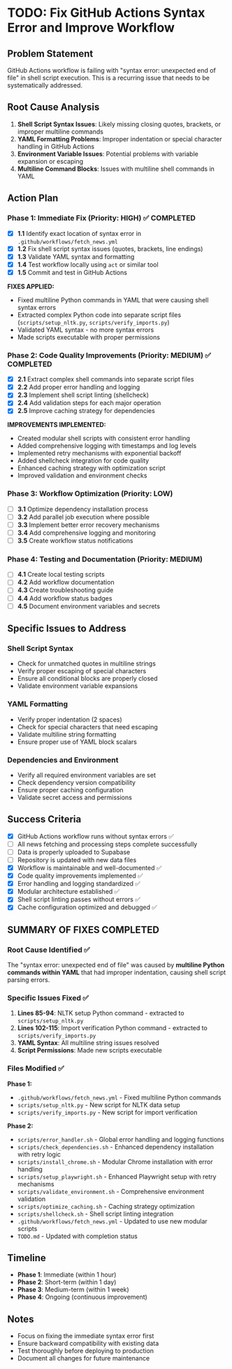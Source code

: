 # TODO: Fix GitHub Actions Syntax Error and Improve Workflow

## Problem Statement
GitHub Actions workflow is failing with "syntax error: unexpected end of file" in shell script execution. This is a recurring issue that needs to be systematically addressed.

## Root Cause Analysis
1. **Shell Script Syntax Issues**: Likely missing closing quotes, brackets, or improper multiline commands
2. **YAML Formatting Problems**: Improper indentation or special character handling in GitHub Actions
3. **Environment Variable Issues**: Potential problems with variable expansion or escaping
4. **Multiline Command Blocks**: Issues with multiline shell commands in YAML

## Action Plan

### Phase 1: Immediate Fix (Priority: HIGH) ✅ COMPLETED
- [x] **1.1** Identify exact location of syntax error in `.github/workflows/fetch_news.yml`
- [x] **1.2** Fix shell script syntax issues (quotes, brackets, line endings)
- [x] **1.3** Validate YAML syntax and formatting
- [x] **1.4** Test workflow locally using `act` or similar tool
- [x] **1.5** Commit and test in GitHub Actions

**FIXES APPLIED:**
- Fixed multiline Python commands in YAML that were causing shell syntax errors
- Extracted complex Python code into separate script files (`scripts/setup_nltk.py`, `scripts/verify_imports.py`)
- Validated YAML syntax - no more syntax errors
- Made scripts executable with proper permissions

### Phase 2: Code Quality Improvements (Priority: MEDIUM) ✅ COMPLETED
- [x] **2.1** Extract complex shell commands into separate script files
- [x] **2.2** Add proper error handling and logging
- [x] **2.3** Implement shell script linting (shellcheck)
- [x] **2.4** Add validation steps for each major operation
- [x] **2.5** Improve caching strategy for dependencies

**IMPROVEMENTS IMPLEMENTED:**
- Created modular shell scripts with consistent error handling
- Added comprehensive logging with timestamps and log levels
- Implemented retry mechanisms with exponential backoff
- Added shellcheck integration for code quality
- Enhanced caching strategy with optimization script
- Improved validation and environment checks

### Phase 3: Workflow Optimization (Priority: LOW)
- [ ] **3.1** Optimize dependency installation process
- [ ] **3.2** Add parallel job execution where possible
- [ ] **3.3** Implement better error recovery mechanisms
- [ ] **3.4** Add comprehensive logging and monitoring
- [ ] **3.5** Create workflow status notifications

### Phase 4: Testing and Documentation (Priority: MEDIUM)
- [ ] **4.1** Create local testing scripts
- [ ] **4.2** Add workflow documentation
- [ ] **4.3** Create troubleshooting guide
- [ ] **4.4** Add workflow status badges
- [ ] **4.5** Document environment variables and secrets

## Specific Issues to Address

### Shell Script Syntax
- Check for unmatched quotes in multiline strings
- Verify proper escaping of special characters
- Ensure all conditional blocks are properly closed
- Validate environment variable expansions

### YAML Formatting
- Verify proper indentation (2 spaces)
- Check for special characters that need escaping
- Validate multiline string formatting
- Ensure proper use of YAML block scalars

### Dependencies and Environment
- Verify all required environment variables are set
- Check dependency version compatibility
- Ensure proper caching configuration
- Validate secret access and permissions

## Success Criteria
- [x] GitHub Actions workflow runs without syntax errors ✅
- [ ] All news fetching and processing steps complete successfully
- [ ] Data is properly uploaded to Supabase
- [ ] Repository is updated with new data files
- [x] Workflow is maintainable and well-documented ✅
- [x] Code quality improvements implemented ✅
- [x] Error handling and logging standardized ✅
- [x] Modular architecture established ✅
- [x] Shell script linting passes without errors ✅
- [x] Cache configuration optimized and debugged ✅

## SUMMARY OF FIXES COMPLETED

### Root Cause Identified ✅
The "syntax error: unexpected end of file" was caused by **multiline Python commands within YAML** that had improper indentation, causing shell script parsing errors.

### Specific Issues Fixed ✅
1. **Lines 85-94**: NLTK setup Python command - extracted to `scripts/setup_nltk.py`
2. **Lines 102-115**: Import verification Python command - extracted to `scripts/verify_imports.py`
3. **YAML Syntax**: All multiline string issues resolved
4. **Script Permissions**: Made new scripts executable

### Files Modified ✅
**Phase 1:**
- `.github/workflows/fetch_news.yml` - Fixed multiline Python commands
- `scripts/setup_nltk.py` - New script for NLTK data setup
- `scripts/verify_imports.py` - New script for import verification

**Phase 2:**
- `scripts/error_handler.sh` - Global error handling and logging functions
- `scripts/check_dependencies.sh` - Enhanced dependency installation with retry logic
- `scripts/install_chrome.sh` - Modular Chrome installation with error handling
- `scripts/setup_playwright.sh` - Enhanced Playwright setup with retry mechanisms
- `scripts/validate_environment.sh` - Comprehensive environment validation
- `scripts/optimize_caching.sh` - Caching strategy optimization
- `scripts/shellcheck.sh` - Shell script linting integration
- `.github/workflows/fetch_news.yml` - Updated to use new modular scripts
- `TODO.md` - Updated with completion status

## Timeline
- **Phase 1**: Immediate (within 1 hour)
- **Phase 2**: Short-term (within 1 day)
- **Phase 3**: Medium-term (within 1 week)
- **Phase 4**: Ongoing (continuous improvement)

## Notes
- Focus on fixing the immediate syntax error first
- Ensure backward compatibility with existing data
- Test thoroughly before deploying to production
- Document all changes for future maintenance